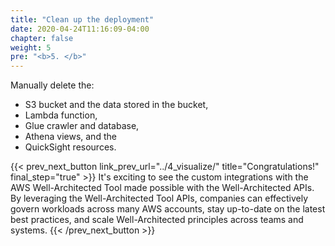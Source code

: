 ```yaml
---
title: "Clean up the deployment"
date: 2020-04-24T11:16:09-04:00
chapter: false
weight: 5
pre: "<b>5. </b>"
---
```


Manually delete the:
-   S3 bucket and the data stored in the bucket,
-   Lambda function,
-   Glue crawler and database,
-   Athena views, and the
-   QuickSight resources.


{{< prev_next_button link_prev_url="../4_visualize/"  title="Congratulations!" final_step="true" >}}
It's exciting to see the custom integrations with the AWS Well-Architected Tool made possible with the Well-Architected APIs.  By leveraging the Well-Architected Tool APIs, companies can effectively govern workloads across many AWS accounts, stay up-to-date on the latest best practices, and scale Well-Architected principles across teams and systems.
{{< /prev_next_button >}}

